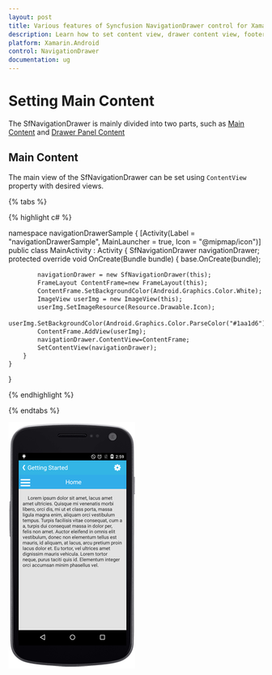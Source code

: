 ```yaml
---
layout: post
title: Various features of Syncfusion NavigationDrawer control for Xamarin.Android
description: Learn how to set content view, drawer content view, footer view, header view, drawer size in NavigationDrawer.
platform: Xamarin.Android
control: NavigationDrawer
documentation: ug
---
```


# Setting Main Content

The SfNavigationDrawer is mainly divided into two parts, such as [Main Content](#main-content) and  [Drawer Panel Content](/xamarin-android/SfNavigationDrawer/Drawer-Content "Sliding Panel Content")

## Main Content

The main view of the SfNavigationDrawer can be set using `ContentView` property with desired views.

{% tabs %}

{% highlight c# %}

namespace navigationDrawerSample
{
	[Activity(Label = "navigationDrawerSample", MainLauncher = true, Icon = "@mipmap/icon")]
	public class MainActivity : Activity
	{
           SfNavigationDrawer navigationDrawer;
           protected override void OnCreate(Bundle bundle)
        {
            base.OnCreate(bundle);
            
            navigationDrawer = new SfNavigationDrawer(this);
            FrameLayout ContentFrame=new FrameLayout(this); 
            ContentFrame.SetBackgroundColor(Android.Graphics.Color.White);
            ImageView userImg = new ImageView(this);
            userImg.SetImageResource(Resource.Drawable.Icon);
            userImg.SetBackgroundColor(Android.Graphics.Color.ParseColor("#1aa1d6"));
            ContentFrame.AddView(userImg);
            navigationDrawer.ContentView=ContentFrame;
			SetContentView(navigationDrawer);
		}
	}
}
	
{% endhighlight %}

{% endtabs %}
	
![](images/Content-View.png)

